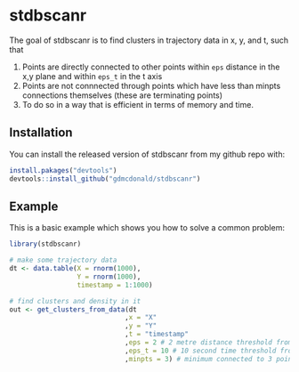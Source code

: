 
# stdbscanr

<!-- badges: start -->
<!-- badges: end -->

The goal of stdbscanr is to find clusters in trajectory data in x, y, and t, such that
1. Points are directly connected to other points within `eps` distance in the x,y plane and within `eps_t` in the t axis
2. Points are not connnected through points which have less than minpts connections themselves (these are terminating points)
3. To do so in a way that is efficient in terms of memory and time.


## Installation

You can install the released version of stdbscanr from my github repo with:

``` r
install.pakages("devtools")
devtools::install_github("gdmcdonald/stdbscanr")
```

## Example

This is a basic example which shows you how to solve a common problem:

``` r
library(stdbscanr)

# make some trajectory data
dt <- data.table(X = rnorm(1000),
                 Y = rnorm(1000),
                 timestamp = 1:1000)

# find clusters and density in it
out <- get_clusters_from_data(dt
                             ,x = "X"
                             ,y = "Y"
                             ,t = "timestamp"
                             ,eps = 2 # 2 metre distance threshold from other point
                             ,eps_t = 10 # 10 second time threshold from other point
                             ,minpts = 3) # minimum connected to 3 points to continue growing a cluster
```

